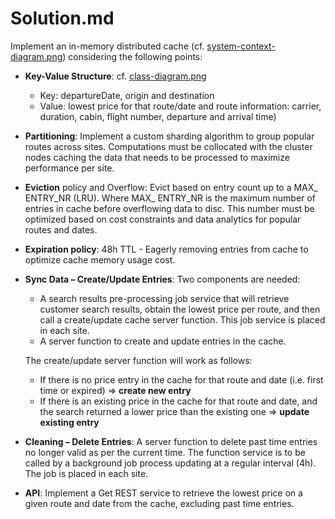 # Solution.md
Implement an in-memory distributed cache (cf. [system-context-diagram.png](system-context-diagram.png)) considering the following points:
* **Key-Value Structure**: cf. [class-diagram.png](class-diagram.png) 
  * Key: departureDate, origin and destination
  * Value: lowest price for that route/date and route information: carrier, duration, cabin, flight number, departure and arrival time)
* **Partitioning**:  Implement a custom sharding algorithm to group popular routes across sites. Computations must be collocated with the cluster nodes caching the data that needs to be processed to maximize performance per site.

* **Eviction** policy and Overflow: Evict based on entry count up to a MAX_ ENTRY_NR (LRU). Where MAX_ ENTRY_NR is the maximum number of entries in cache before overflowing data to disc. This number must be optimized based on cost constraints and data analytics for popular routes and dates.

* **Expiration policy**: 48h TTL - Eagerly removing entries from cache to optimize cache memory usage cost.

* **Sync Data – Create/Update Entries**: Two components are needed:
  * A search results pre-processing job service that will retrieve customer search results, obtain the lowest price per route, and then call a create/update cache server function. This job service is placed in each site. 
  * A server function to create and update entries in the cache. 
 
  The create/update server function will work as follows:
  * If there is no price entry in the cache for that route and date (i.e. first time or expired) => **create new entry** 
  * If there is an existing price in the cache for that route and date, and the search returned a lower price than the existing one => **update existing entry**

* **Cleaning – Delete Entries**: A server function to delete past time entries no longer valid as per the current time. The function service is to be called by a background job process updating at a regular interval (4h). The job is placed in each site.

* **API**: Implement a Get REST service to retrieve the lowest price on a given route and date from the cache, excluding past time entries.
